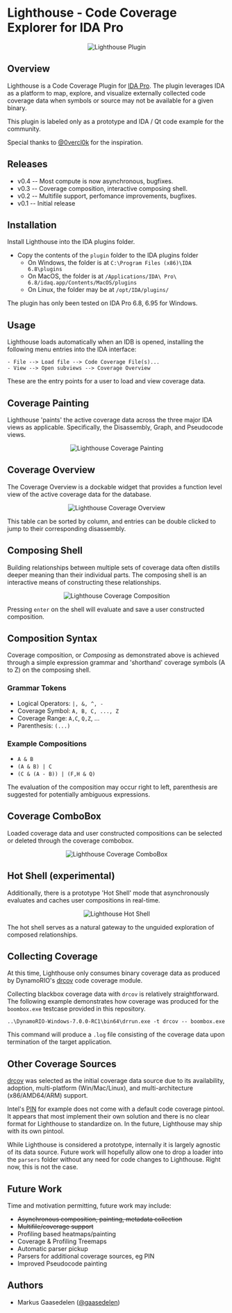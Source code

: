 # Lighthouse - Code Coverage Explorer for IDA Pro
<p align="center">
<img alt="Lighthouse Plugin" src="screenshots/overview.png"/>
</p>

## Overview

Lighthouse is a Code Coverage Plugin for [IDA Pro](https://www.hex-rays.com/products/ida/). The plugin leverages IDA as a platform to map, explore, and visualize externally collected code coverage data when symbols or source may not be available for a given binary.

This plugin is labeled only as a prototype and IDA / Qt code example for the community. 

Special thanks to [@0vercl0k](https://twitter.com/0vercl0k) for the inspiration.

## Releases

* v0.4 -- Most compute is now asynchronous, bugfixes.
* v0.3 -- Coverage composition, interactive composing shell.
* v0.2 -- Multifile support, perfomance improvements, bugfixes.
* v0.1 -- Initial release

## Installation

Install Lighthouse into the IDA plugins folder.

- Copy the contents of the `plugin` folder to the IDA plugins folder
    - On Windows, the folder is at `C:\Program Files (x86)\IDA 6.8\plugins`
    - On MacOS, the folder is at `/Applications/IDA\ Pro\ 6.8/idaq.app/Contents/MacOS/plugins`
    - On Linux, the folder may be at `/opt/IDA/plugins/`

The plugin has only been tested on IDA Pro 6.8, 6.95 for Windows.

## Usage

Lighthouse loads automatically when an IDB is opened, installing the following menu entries into the IDA interface:

```
- File --> Load file --> Code Coverage File(s)...
- View --> Open subviews --> Coverage Overview
```

These are the entry points for a user to load and view coverage data.

## Coverage Painting

Lighthouse 'paints' the active coverage data across the three major IDA views as applicable. Specifically, the Disassembly, Graph, and Pseudocode views.

<p align="center">
<img alt="Lighthouse Coverage Painting" src="screenshots/painting.png"/>
</p>

## Coverage Overview

The Coverage Overview is a dockable widget that provides a function level view of the active coverage data for the database.

<p align="center">
<img alt="Lighthouse Coverage Overview" src="screenshots/overview.png"/>
</p>

This table can be sorted by column, and entries can be double clicked to jump to their corresponding disassembly.

## Composing Shell

Building relationships between multiple sets of coverage data often distills deeper meaning than their individual parts. The composing shell is an interactive means of constructing these relationships.

<p align="center">
<img alt="Lighthouse Coverage Composition" src="screenshots/shell.gif"/>
</p>

Pressing `enter` on the shell will evaluate and save a user constructed composition.

## Composition Syntax

Coverage composition, or _Composing_ as demonstrated above is achieved through a simple expression grammar and 'shorthand' coverage symbols (A to Z) on the composing shell. 

### Grammar Tokens
* Logical Operators: `|, &, ^, -`
* Coverage Symbol: `A, B, C, ..., Z`
* Coverage Range: `A,C`, `Q,Z`, ...
* Parenthesis: `(...)`

### Example Compositions
* `A & B`
* `(A & B) | C`
* `(C & (A - B)) | (F,H & Q)`

The evaluation of the composition may occur right to left, parenthesis are suggested for potentially ambiguous expressions.

## Coverage ComboBox

Loaded coverage data and user constructed compositions can be selected or deleted through the coverage combobox.

<p align="center">
<img alt="Lighthouse Coverage ComboBox" src="screenshots/combobox.gif"/>
</p>

## Hot Shell (experimental)

Additionally, there is a prototype 'Hot Shell' mode that asynchronously evaluates and caches user compositions in real-time. 

<p align="center">
<img alt="Lighthouse Hot Shell" src="screenshots/hot_shell.gif"/>
</p>

The hot shell serves as a natural gateway to the unguided exploration of composed relationships.

## Collecting Coverage

At this time, Lighthouse only consumes binary coverage data as produced by DynamoRIO's [drcov](http://dynamorio.org/docs/page_drcov.html) code coverage module. 

Collecting blackbox coverage data with `drcov` is relatively straightforward. The following example demonstrates how coverage was produced for the `boombox.exe` testcase provided in this repository.

```
..\DynamoRIO-Windows-7.0.0-RC1\bin64\drrun.exe -t drcov -- boombox.exe
```

This command will produce a `.log` file consisting of the coverage data upon termination of the target application.

## Other Coverage Sources

[drcov](http://dynamorio.org/docs/page_drcov.html) was selected as the initial coverage data source due to its availability, adoption, multi-platform (Win/Mac/Linux), and multi-architecture (x86/AMD64/ARM) support. 

Intel's [PIN](https://software.intel.com/en-us/articles/pin-a-dynamic-binary-instrumentation-tool) for example does not come with a default code coverage pintool. It appears that most implement their own solution and there is no clear format for Lighthouse to standardize on. In the future, Lighthouse may ship with its own pintool.

While Lighthouse is considered a prototype, internally it is largely agnostic of its data source. Future work will hopefully allow one to drop a loader into the `parsers` folder without any need for code changes to Lighthouse. Right now, this is not the case.

## Future Work

Time and motivation permitting, future work may include:

* ~~Asynchronous composition, painting, metadata collection~~
* ~~Multifile/coverage support~~
* Profiling based heatmaps/painting
* Coverage & Profiling Treemaps
* Automatic parser pickup
* Parsers for additional coverage sources, eg PIN
* Improved Pseudocode painting

## Authors

* Markus Gaasedelen ([@gaasedelen](https://twitter.com/gaasedelen))
